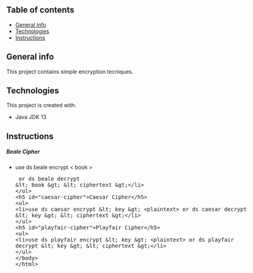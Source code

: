 ## Table of contents
* [General info](#general-info)
* [Technologies](#technologies)
* [Instructions](#instructions)


## General info
This project contains simple encryption tecniques.



## Technologies
 This project is created with:
* Java JDK 13


## Instructions
##### Beale Cipher
* use    ds beale encrypt < book > <plaintext>    or     ds beale decrypt < book > < ciphertext >   
##### Caesar Cipher
* use    ds caesar encrypt < key >  <plaintext>   or     ds caesar decrypt < key > < ciphertext >
##### Playfair Cipher
* use    ds playfair encrypt < key > <plaintext>  or     ds playfair decrypt < key > < ciphertext > 
